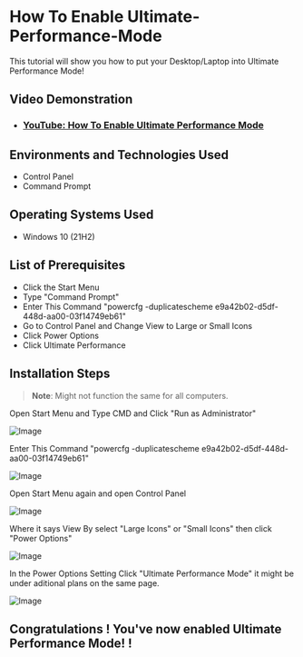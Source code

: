 <p align="center">

</p>


<h1>How To Enable Ultimate-Performance-Mode</h1>
This tutorial will show you how to put your Desktop/Laptop into Ultimate Performance Mode!


<h2>Video Demonstration</h2>

- ### [YouTube: How To Enable Ultimate Performance Mode](https://www.youtube.com/watch?v=bBdMKz18TWk)

<h2>Environments and Technologies Used</h2>

- Control Panel
- Command Prompt

<h2>Operating Systems Used </h2>

- Windows 10</b> (21H2)

<h2>List of Prerequisites</h2>

- Click the Start Menu
- Type "Command Prompt"
- Enter This Command "powercfg -duplicatescheme e9a42b02-d5df-448d-aa00-03f14749eb61" 
- Go to Control Panel and Change View to Large or Small Icons
- Click Power Options
- Click Ultimate Performance


<h2>Installation Steps</h2>

 >**Note**: Might not function the same for all computers.

Open Start Menu and Type CMD and Click "Run as Administrator"

![Image](https://github.com/user-attachments/assets/fccede71-791f-4fa3-bc16-c9df64e5dd99)

Enter This Command "powercfg -duplicatescheme e9a42b02-d5df-448d-aa00-03f14749eb61" 

![Image](https://github.com/user-attachments/assets/9d38a4b9-3537-45d3-8fb4-8072e803a2ab)

Open Start Menu again and open Control Panel

![Image](https://github.com/user-attachments/assets/ac6592ee-641c-453c-970f-c91319eaab68)

Where it says View By select "Large Icons" or "Small Icons" then click "Power Options"

![Image](https://github.com/user-attachments/assets/bb4c24f4-f0f7-45c4-94c6-c7f49751c8da)

In the Power Options Setting Click "Ultimate Performance Mode" it might be under aditional plans on the same page.

![Image](https://github.com/user-attachments/assets/3b46b6a7-d95e-423a-ad68-91c14ea2ff9f)

<h2>Congratulations ! You've now enabled Ultimate Performance Mode! !</h2>
